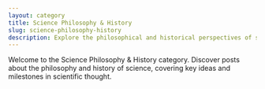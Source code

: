 ```yaml
---
layout: category
title: Science Philosophy & History
slug: science-philosophy-history
description: Explore the philosophical and historical perspectives of science.
---
```


Welcome to the Science Philosophy & History category. Discover posts about the philosophy and history of science, covering key ideas and milestones in scientific thought.
